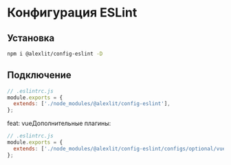 # Конфигурация ESLint

## Установка

```sh
npm i @alexlit/config-eslint -D
```

## Подключение

```js
// .eslintrc.js
module.exports = {
  extends: ['./node_modules/@alexlit/config-eslint'],
};
```

feat: vueДополнительные плагины:

```js
// .eslintrc.js
module.exports = {
  extends: ['./node_modules/@alexlit/config-eslint/configs/optional/vuetify'],
};
```
